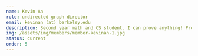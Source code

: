 ```yaml
---
name: Kevin An
role: undirected graph director
email: kevinan (at) berkeley.edu
description: Second year math and CS student. I can prove anything! Proof&#58; I sometimes make mistakes. Apply ex falso sequitur quodlibet.
img: /assets/img/members/member-kevinan-1.jpg
status: current
order: 5
---
```

